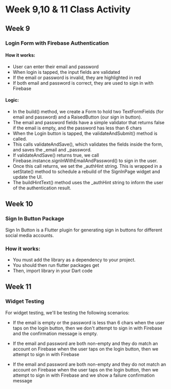 # Week 9,10 & 11 Class Activity

## Week 9

### Login Form with Firebase Authentication

#### How it works:

* User can enter their email and password
* When login is tapped, the input fields are validated
* If the email or password is invalid, they are highlighted in red
* If both email and password is correct, they are used to sign in with Firebase 

#### Logic:

* In the build() method, we create a Form to hold two TextFormFields (for email and password) and a RaisedButton (our sign in button).
* The email and password fields have a simple validator that returns false if the email is empty, and the password has less than 6 chars
* When the Login button is tapped, the validateAndSubmit() method is called.
* This calls validateAndSave(), which validates the fields inside the form, and saves the _email and _password.
* If validateAndSave() returns true, we call Firebase.instance.signInWithEmailAndPassword() to sign in the user.
* Once this call returns, we set the _authHint string. This is wrapped in a setState() method to schedule a rebuild of the SignInPage widget and update the UI.
* The buildHintText() method uses the _authHint string to inform the user of the authentication result.

## Week 10

### Sign In Button Package

Sign In Button is a Flutter plugin for generating sign in buttons for different social media accounts.

### How it works:

* You must add the library as a dependency to your project.
* You should then run flutter packages get
* Then, import library in your Dart code

## Week 11

### Widget Testing

For widget testing, we'll be testing the following scenarios:

* If the email is empty or the password is less than 6 chars when the user taps on the login button, then we don't attempt to sign in with Firebase and the confirmation message is empty.

* If the email and password are both non-empty and they do match an account on Firebase when the user taps on the login button, then we attempt to sign in with Firebase

* If the email and password are both non-empty and they do not match an account on Firebase when the user taps on the login button, then we attempt to sign in with Firebase and we show a failure confirmation message
